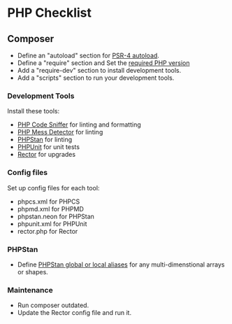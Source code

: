 # PHP Checklist

## Composer

- Define an "autoload" section for [PSR-4
  autoload](https://www.phptutorial.net/php-oop/php-composer-autoload/).
- Define a "require" section and Set the [required PHP
  version](https://koenwoortman.com/composer-require-php-version/)
- Add a "require-dev" section to install development tools.
- Add a "scripts" section to run your development tools.

### Development Tools

Install these tools:
- [PHP Code Sniffer](https://github.com/squizlabs/PHP_CodeSniffer) for linting
  and formatting
- [PHP Mess Detector](https://phpmd.org/) for linting
- [PHPStan](https://phpstan.org/) for linting
- [PHPUnit](https://phpunit.de/index.html) for unit tests
- [Rector](https://getrector.com/) for upgrades

### Config files

Set up config files for each tool:
- phpcs.xml for PHPCS
- phpmd.xml for PHPMD
- phpstan.neon for PHPStan
- phpunit.xml for PHPUnit
- rector.php for Rector

### PHPStan

- Define [PHPStan global or local
  aliases](https://phpstan.org/writing-php-code/phpdoc-types#global-type-aliases)
  for any multi-dimenstional arrays or shapes.

### Maintenance

- Run composer outdated.
- Update the Rector config file and run it.
